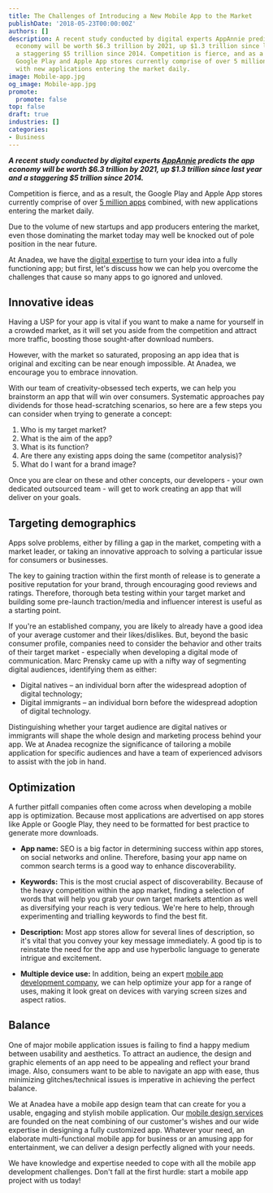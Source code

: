 ```yaml
---
title: The Challenges of Introducing a New Mobile App to the Market
publishDate: '2018-05-23T00:00:00Z'
authors: []
description: A recent study conducted by digital experts AppAnnie predicts the app
  economy will be worth $6.3 trillion by 2021, up $1.3 trillion since last year and
  a staggering $5 trillion since 2014. Competition is fierce, and as a result, the
  Google Play and Apple App stores currently comprise of over 5 million apps combined,
  with new applications entering the market daily.
image: Mobile-app.jpg
og_image: Mobile-app.jpg
promote:
  promote: false
top: false
draft: true
industries: []
categories:
- Business
---
```

<script type="application/ld+json">
{
 "@context": "https://schema.org",
 "@type": "Article",
 "author": "Anadea",
 "name": "The Challenges of Introducing a New Mobile App to the Market"
}
</script>

***A recent study conducted by digital experts <a href="http://go.appannie.com/report-app-economy-forecast-part-two" rel="nofollow" target="_blank">AppAnnie</a> predicts the app economy will be worth $6.3 trillion by 2021, up $1.3 trillion since last year and a staggering $5 trillion since 2014.***

Competition is fierce, and as a result, the Google Play and Apple App stores currently comprise of over <a href="https://www.statista.com/statistics/276623/number-of-apps-available-in-leading-app-stores/" rel="nofollow" target="_blank">5 million apps</a> combined, with new applications entering the market daily.

Due to the volume of new startups and app producers entering the market, even those dominating the market today may well be knocked out of pole position in the near future.

At Anadea, we have the [digital expertise](https://anadea.info/projects) to turn your idea into a fully functioning app; but first, let's discuss how we can help you overcome the challenges that cause so many apps to go ignored and unloved.

## Innovative ideas

Having a USP for your app is vital if you want to make a name for yourself in a crowded market, as it will set you aside from the competition and attract more traffic, boosting those sought-after download numbers.

However, with the market so saturated, proposing an app idea that is original and exciting can be near enough impossible. At Anadea, we encourage you to embrace innovation.

With our team of creativity-obsessed tech experts, we can help you brainstorm an app that will win over consumers. Systematic approaches pay dividends for those head-scratching scenarios, so here are a few steps you can consider when trying to generate a concept:

1. Who is my target market?
2. What is the aim of the app?
3. What is its function?
4. Are there any existing apps doing the same (competitor analysis)?
5. What do I want for a brand image?

Once you are clear on these and other concepts, our developers - your own dedicated outsourced team - will get to work creating an app that will deliver on your goals.

## Targeting demographics

Apps solve problems, either by filling a gap in the market, competing with a market leader, or taking an innovative approach to solving a particular issue for consumers or businesses.

The key to gaining traction within the first month of release is to generate a positive reputation for your brand, through encouraging good reviews and ratings. Therefore, thorough beta testing within your target market and building some pre-launch traction/media and influencer interest is useful as a starting point.

If you're an established company, you are likely to already have a good idea of your average customer and their likes/dislikes. But, beyond the basic consumer profile, companies need to consider the behavior and other traits of their target market - especially when developing a digital mode of communication. Marc Prensky came up with a nifty way of segmenting digital audiences, identifying them as either:

* Digital natives – an individual born after the widespread adoption of digital technology;
* Digital immigrants – an individual born before the widespread adoption of digital technology.

Distinguishing whether your target audience are digital natives or immigrants will shape the whole design and marketing process behind your app. We at Anadea recognize the significance of tailoring a mobile application for specific audiences and have a team of experienced advisors to assist with the job in hand.

## Optimization

A further pitfall companies often come across when developing a mobile app is optimization. Because most applications are advertised on app stores like Apple or Google Play, they need to be formatted for best practice to generate more downloads.

* **App name:** SEO is a big factor in determining success within app stores, on social networks and online. Therefore, basing your app name on common search terms is a good way to enhance discoverability.

* **Keywords:** This is the most crucial aspect of discoverability. Because of the heavy competition within the app market, finding a selection of words that will help you grab your own target markets attention as well as diversifying your reach is very tedious. We're here to help, through experimenting and trialling keywords to find the best fit.

* **Description:** Most app stores allow for several lines of description, so it's vital that you convey your key message immediately. A good tip is to reinstate the need for the app and use hyperbolic language to generate intrigue and excitement.

* **Multiple device use:** In addition, being an expert [mobile app development company](https://anadea.info/services/mobile-development), we can help optimize your app for a range of uses, making it look great on devices with varying screen sizes and aspect ratios.

## Balance

One of major mobile application issues is failing to find a happy medium between usability and aesthetics. To attract an audience, the design and graphic elements of an app need to be appealing and reflect your brand image. Also, consumers want to be able to navigate an app with ease, thus minimizing glitches/technical issues is imperative in achieving the perfect balance.

We at Anadea have a mobile app design team that can create for you a usable, engaging and stylish mobile application. Our [mobile design services](https://anadea.info/services/mobile-app-design) are founded on the neat combining of our customer's wishes and our wide expertise in designing a fully customized app. Whatever your need, an elaborate multi-functional mobile app for business or an amusing app for entertainment, we can deliver a design perfectly aligned with your needs.

We have knowledge and expertise needed to cope with all the mobile app development challenges. Don't fall at the first hurdle: start a mobile app project with us today!
